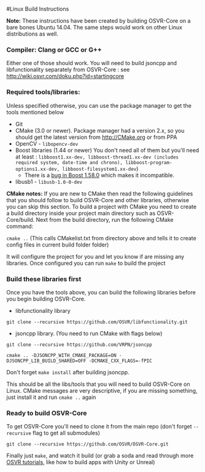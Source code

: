 #Linux Build Instructions

**Note:** These instructions have been created by building OSVR-Core on a bare bones Ubuntu 14.04. The same steps would work on other Linux distributions as well.

### Compiler: Clang or GCC or G++
Either one of those should work. You will need to build jsoncpp and libfunctionality separately from OSVR-Core : see <http://wiki.osvr.com/doku.php?id=startingcore>

### Required tools/libraries:
Unless specified otherwise, you can use the package manager to get the tools mentioned below

- Git
- CMake (3.0 or newer). Package manager had a version 2.x, so you should get the latest version from <http://CMake.org> or from PPA
- OpenCV - `libopencv-dev`
- Boost libraries (1.44 or newer) You don't need all of them but you'll need at least : `libboost1.xx-dev, libboost-thread1.xx-dev (includes required system, date-time and chrono), libboost-program-options1.xx-dev, libboost-filesystem1.xx-dev`) 
	- There is a [bug in Boost 1.58.0](http://lists.boost.org/Archives/boost/2015/05/221933.php) which makes it incompatible. 
- libusb1 - `libusb-1.0-0-dev`

**CMake notes:** If you are new to CMake then read the following guidelines that you should follow to build OSVR-Core and other libraries, otherwise you can skip this section. To build a project with CMake you need to create a build directory inside your project main directory such as OSVR-Core/build. Next from the build directory, run the following CMake command:

`cmake ..` (This calls CMakelist.txt from directory above and tells it to create config files in current build folder folder)

It will configure the project for you and let you know if are missing any libraries. Once configured you can run `make` to build the project

### Build these libraries first

Once you have the tools above, you can build the following libraries before you begin building OSVR-Core.

- libfunctionality library

`git clone --recursive https://github.com/OSVR/libfunctionality.git`

- jsoncpp library. (You need to run CMake with flags below)  

`git clone --recursive https://github.com/VRPN/jsoncpp`

`cmake .. -DJSONCPP_WITH_CMAKE_PACKAGE=ON -DJSONCPP_LIB_BUILD_SHARED=OFF -DCMAKE_CXX_FLAGS=-fPIC`  

Don't forget `make install` after building jsoncpp.

This should be all the libs/tools that you will need to build OSVR-Core on Linux. CMake messages are very descriptive, if you are missing something, just install it and run `cmake ..` again

### Ready to build OSVR-Core

To get OSVR-Core you'll need to clone it from the main repo (don't forget `--recursive` flag to get all submodules)

`git clone --recursive https://github.com/OSVR/OSVR-Core.git`

Finally just `make`, and watch it build (or grab a soda and read through more [OSVR tutorials], like how to build apps with Unity or Unreal)

[OSVR tutorials]:http://osvr.github.io/build-with/